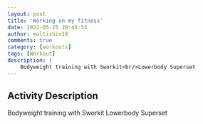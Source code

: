 ```yaml
---
layout: post
title: 'Working on my fitness'
date: 2022-05-25 20:45:53
author: multishiv19
comments: true
category: [workouts]
tags: [Workout]
description: |
    Bodyweight training with Sworkit<br/>Lowerbody Superset 
---
```



## Activity Description
Bodyweight training with Sworkit
Lowerbody Superset 


<div width='100%' class='strava-embed-placeholder' data-embed-type='activity' data-embed-id='7199269864'></div>
<script src='https://strava-embeds.com/embed.js'></script>
